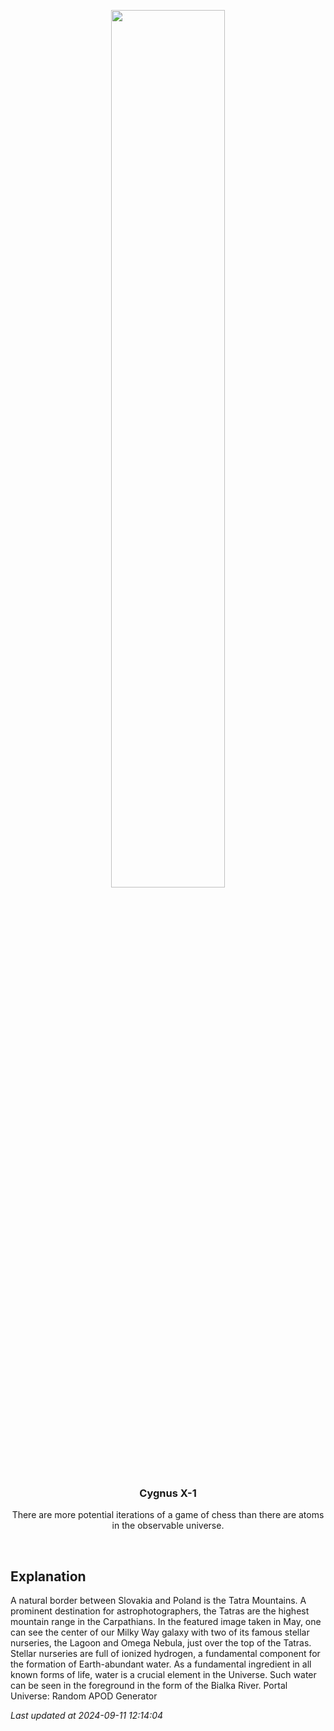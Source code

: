 <p align='center'>
    <img src='https://apod.nasa.gov/apod/image/2409/NightTatra_Rosadzinski_960.jpg' width='60%' />
    <h3 align="center">Cygnus X-1</h3>
    <p align="center">There are more potential iterations of a game of chess than there are atoms in the observable universe.</p>
</p>
<br/>

Explanation
--
A natural border between Slovakia and Poland is the Tatra Mountains. A prominent destination for astrophotographers, the Tatras are the highest mountain range in the Carpathians. In the featured image taken in May, one can see the center of our Milky Way galaxy with two of its famous stellar nurseries, the Lagoon and Omega Nebula, just over the top of the Tatras. Stellar nurseries are full of ionized hydrogen, a fundamental component for the formation of Earth-abundant water. As a fundamental ingredient in all known forms of life, water is a crucial element in the Universe. Such water can be seen in the foreground in the form of the Bialka River.   Portal Universe: Random APOD Generator


*Last updated at 2024-09-11 12:14:04*

